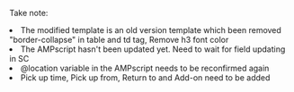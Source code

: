Take note:<br>
<li>The modified template is an old version template which been removed "border-collapse" in table and td tag, Remove h3 font color
<li>The AMPscript hasn't been updated yet. Need to wait for field updating in SC
<li>@location variable in the AMPscript needs to be reconfirmed again
<li>Pick up time, Pick up from, Return to and Add-on need to be added
